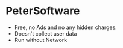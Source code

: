 # PeterSoftware

* Free, no Ads and no any hidden charges.
* Doesn't collect user data
* Run without Network
